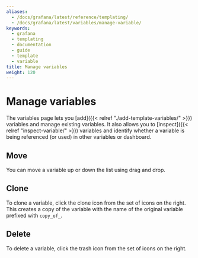 ```yaml
---
aliases:
  - /docs/grafana/latest/reference/templating/
  - /docs/grafana/latest/variables/manage-variable/
keywords:
  - grafana
  - templating
  - documentation
  - guide
  - template
  - variable
title: Manage variables
weight: 120
---
```


# Manage variables

The variables page lets you [add]({{< relref "./add-template-variables/" >}}) variables and manage existing variables. It also allows you to [inspect]({{< relref "inspect-variable/" >}}) variables and identify whether a variable is being referenced (or used) in other variables or dashboard.

## Move

You can move a variable up or down the list using drag and drop.

## Clone

To clone a variable, click the clone icon from the set of icons on the right. This creates a copy of the variable with the name of the original variable prefixed with `copy_of_`.

## Delete

To delete a variable, click the trash icon from the set of icons on the right.
